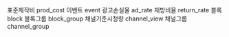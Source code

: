     
    
표준제작비 prod_cost
이벤트 event
광고손실율 ad_rate
재방비율 return_rate
블록 block
블록그룹 block_group
채널기준시청량 channel_view
채널그룹 channel_group
<!-- 
<div class="table-wrapper">
            <table class="jb-table table1">
              <colgroup>
                <col style="width: 10%" />
                <col style="width: 10%" />
                <col />
                <col style="width: 10%" />
                <col style="width: 10%" />
                <col style="width: 20%" />
              </colgroup>
              <thead>
                <tr>
                  <th>기준년도</th>
                  <th>시청률</th>
                  <th>시나리오명</th>
                  <th>단계</th>
                  <th>재방비율(년/요일)</th>
                  <th>등록정보</th>
                </tr>
              </thead>
              <tbody class="table_body">
                <tr>
                    <td>2023</td>
                    <td>수도권</td>
                    <td>2023년 경영기반 시뮬레이션 1차</td>
                    <td>진행중</td>
                    <td>
                        <div class="flex-ct"><button class="btn-common-line">상세 등록</button></div>
                    </td>
                    <td>부서명 | 홍길동 | 2022.10.12</td>
                </tr>
              </tbody>
            </table>
        </div> -->